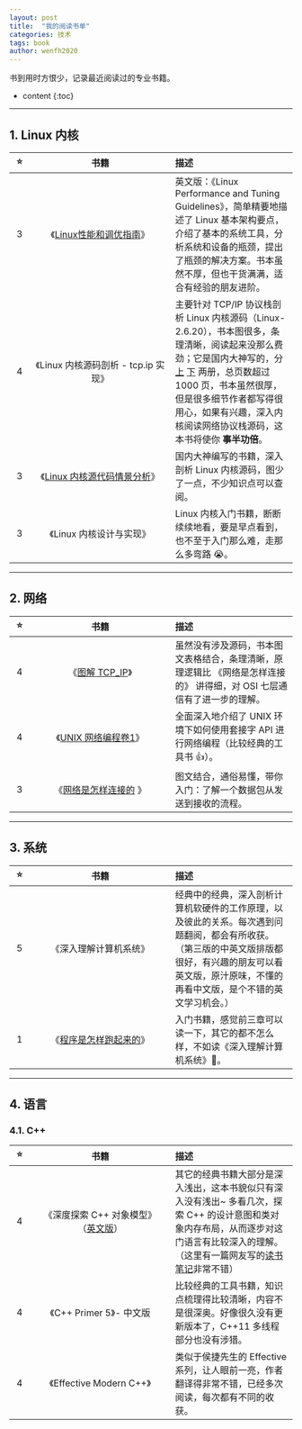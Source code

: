 ```yaml
---
layout: post
title:  "我的阅读书单"
categories: 技术
tags: book
author: wenfh2020
---
```


书到用时方恨少，记录最近阅读过的专业书籍。






* content
{:toc}

---

## 1. Linux 内核

<style> table th:first-of-type { width: 20px; };  </style>
<style> table th:nth-of-type(2)  { width: 235px; } </style>

|   ⭐️   |                                                                                                                         书籍                                                                                                                         | 描述                                                                                                                                                                                                                                                                                                                                                                                                                                                                                                                                                                                                                                                                                                                           |
| :---: | :--------------------------------------------------------------------------------------------------------------------------------------------------------------------------------------------------------------------------------------------------: | :----------------------------------------------------------------------------------------------------------------------------------------------------------------------------------------------------------------------------------------------------------------------------------------------------------------------------------------------------------------------------------------------------------------------------------------------------------------------------------------------------------------------------------------------------------------------------------------------------------------------------------------------------------------------------------------------------------------------------- |
|   3   |                                                                                           《[Linux性能和调优指南](https://lenovopress.com/redp4285.pdf)》                                                                                            | 英文版：《Linux Performance and Tuning Guidelines》，简单精要地描述了 Linux 基本架构要点，介绍了基本的系统工具，分析系统和设备的瓶颈，提出了瓶颈的解决方案。书本虽然不厚，但也干货满满，适合有经验的朋友进阶。                                                                                                                                                                                                                                                                                                                                                                                                                                                                                                                 |
|   4   |                                                                                                         《Linux 内核源码剖析 - tcp.ip 实现》                                                                                                         | 主要针对 TCP/IP 协议栈剖析 Linux 内核源码（Linux-2.6.20），书本图很多，条理清晰，阅读起来没那么费劲；它是国内大神写的，分 [上](https://raw.githubusercontent.com/run/kernel-tcp/master/pdf%E8%B5%84%E6%96%99/Linux%20%E5%86%85%E6%A0%B8%E6%BA%90%E7%A0%81%E5%89%96%E6%9E%90-%20TCP.IP%20%E5%AE%9E%E7%8E%B0%2C%20%E6%A8%8A%E4%B8%9C%E4%B8%9C%2C%20%E8%8E%AB%E6%BE%9C%2C%20%E4%B8%8A%E5%86%8C%2C%202011(1).pdf) [下](https://raw.githubusercontent.com/run/kernel-tcp/master/pdf%E8%B5%84%E6%96%99/LINUX%E5%86%85%E6%A0%B8%E6%BA%90%E7%A0%81%E5%89%96%E6%9E%90%E4%B8%8B%E5%86%8C_.pdf) 两册，总页数超过 1000 页，书本虽然很厚，但是很多细节作者都写得很用心，如果有兴趣，深入内核阅读网络协议栈源码，这本书将使你 **事半功倍**。 |
|   3   |                       《[Linux 内核源代码情景分析](https://raw.githubusercontent.com/lancetw/ebook-1/master/03_operating_system/Linux%E5%86%85%E6%A0%B8%E6%BA%90%E4%BB%A3%E7%A0%81%E6%83%85%E6%99%AF%E5%88%86%E6%9E%90.pdf)》                        | 国内大神编写的书籍，深入剖析 Linux 内核源码，图少了一点，不少知识点可以查阅。                                                                                                                                                                                                                                                                                                                                                                                                                                                                                                                                                                                                                                                  |
|   3   |                                                                                                               《Linux 内核设计与实现》                                                                                                               | Linux 内核入门书籍，断断续续地看，要是早点看到，也不至于入门那么难，走那么多弯路 😭。                                                                                                                                                                                                                                                                                                                                                                                                                                                                                                                                                                                                                                           |

---

## 2. 网络

|   ⭐️   |    书籍   | 描述    |
| :---: | :-------: | :------------------------------------------------------ |
|   4   |   《[图解 TCP_IP](https://raw.githubusercontent.com/lancetw/ebook-1/master/04_network/%E5%9B%BE%E8%A7%A3TCP_IP_%E7%AC%AC5%E7%89%88.pdf)》 | 虽然没有涉及源码，书本图文表格结合，条理清晰，原理逻辑比 《网络是怎样连接的》 讲得细，对 OSI 七层通信有了进一步的理解。 |
|   4   | 《[UNIX 网络编程卷1](https://raw.githubusercontent.com/lancetw/ebook-1/master/01_programming/UNIX%E7%BD%91%E7%BB%9C%E7%BC%96%E7%A8%8B%E5%8D%B71%EF%BC%9A%E5%A5%97%E6%8E%A5%E5%AD%97%E8%81%94%E7%BD%91API%EF%BC%88%E7%AC%AC3%E7%89%88%EF%BC%89.pdf)》 | 全面深入地介绍了 UNIX 环境下如何使用套接字 API 进行网络编程（比较经典的工具书 👍）。   |
|   3   | 《[网络是怎样连接的](https://raw.githubusercontent.com/tongxurt/pdfs/master/%E7%BD%91%E7%BB%9C%E6%98%AF%E6%80%8E%E6%A0%B7%E8%BF%9E%E6%8E%A5%E7%9A%84_%E6%88%B7%E6%A0%B9%E5%8B%A4.pdf) 》 | 图文结合，通俗易懂，带你入门：了解一个数据包从发送到接收的流程。|

---

## 3. 系统

|   ⭐️   |    书籍   | 描述    |
| :---: | :-------: | :------------------------------------------------------ |
|   5   |  《深入理解计算机系统》 | 经典中的经典，深入剖析计算机软硬件的工作原理，以及彼此的关系。每次遇到问题翻阅，都会有所收获。 （第三版的中英文版排版都很好，有兴趣的朋友可以看英文版，原汁原味，不懂的再看中文版，是个不错的英文学习机会。）  |
|   1   |  《[程序是怎样跑起来的](https://raw.githubusercontent.com/homerzhou/pdf/master/%E7%A8%8B%E5%BA%8F%E6%98%AF%E6%80%8E%E6%A0%B7%E8%B7%91%E8%B5%B7%E6%9D%A5%E7%9A%84%20%E6%97%A5%20%E7%9F%A2%E6%B3%BD%E4%B9%85%E9%9B%84%20.pdf)》  | 入门书籍，感觉前三章可以读一下，其它的都不怎么样，不如读《深入理解计算机系统》🐶。  |

---

## 4. 语言

### 4.1. C++

|   ⭐️   |    书籍   | 描述    |
| :---: | :-------: | :------------------------------------------------------ |
| 4 | 《深度探索 C++ 对象模型》<br/>（[英文版](https://github.com/YuxuanLing/books/blob/master/c/C%2B%2B_En_Inside.The.C%2B%2B.Object.Model.pdf)） | 其它的经典书籍大部分是深入浅出，这本书貌似只有深入没有浅出~ 多看几次，探索 C++ 的设计意图和类对象内存布局，从而逐步对这门语言有比较深入的理解。（这里有一篇网友写的[读书笔记](https://github.com/zfengzhen/Blog/blob/master/article/%E3%80%8A%E6%B7%B1%E5%85%A5%E6%8E%A2%E7%B4%A2C%2B%2B%E5%AF%B9%E8%B1%A1%E6%A8%A1%E5%9E%8B%E3%80%8B%E8%AF%BB%E4%B9%A6%E7%AC%94%E8%AE%B0.md)非常不错）|
|4|《C++ Primer 5》- 中文版|比较经典的工具书籍，知识点梳理得比较清晰，内容不是很深奥。好像很久没有更新版本了，C++11 多线程部分也没有涉猎。|
|4|《Effective Modern C++》|类似于侯捷先生的 Effective 系列，让人眼前一亮，作者翻译得非常不错，已经多次阅读，每次都有不同的收获。|
